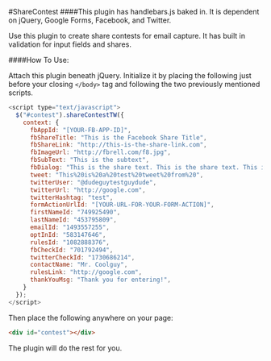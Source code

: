 #ShareContest
####This plugin has handlebars.js baked in. It is dependent on jQuery, Google Forms, Facebook, and Twitter.

Use this plugin to create share contests for email capture. It has built in validation for input fields and shares.

####How To Use:

Attach this plugin beneath jQuery. Initialize it by placing the following just before your closing ```</body>``` tag and following the two previously mentioned scripts.

```javascript
<script type="text/javascript">
  $("#contest").shareContestTW({
    context: {
      fbAppId: "[YOUR-FB-APP-ID]",
      fbShareTitle: "This is the Facebook Share Title",
      fbShareLink: "http://this-is-the-share-link.com",
      fbImageUrl: "http://fbrell.com/f8.jpg",
      fbSubText: "This is the subtext",
      fbDialog: "This is the share text. This is the share text. This is the share text. This is the share text.",
      tweet: "This%20is%20a%20test%20tweet%20from%20",
      twitterUser: "@dudeguytestguydude",
      twitterUrl: "http://google.com",
      twitterHashtag: "test",
      formActionUrlId: "[YOUR-URL-FOR-YOUR-FORM-ACTION]",
      firstNameId: "749925490",
      lastNameId: "453795809",
      emailId: "1493557255",
      optInId: "583147646",
      rulesId: "1082888376",
      fbCheckId: "701792494",
      twitterCheckId: "1730686214",
      contactName: "Mr. Coolguy",
      rulesLink: "http://google.com",
      thankYouMsg: "Thank you for entering!",
    }
  });
</script>
```

Then place the following anywhere on your page:
```html
<div id="contest"></div>
```

The plugin will do the rest for you.
